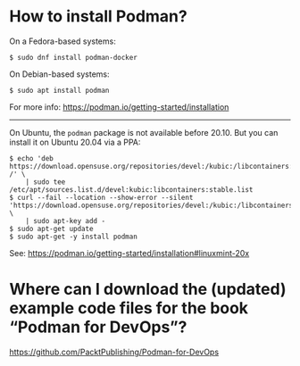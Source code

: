 # How to install Podman?

On a Fedora-based systems:

    $ sudo dnf install podman-docker

On Debian-based systems:

    $ sudo apt install podman

For more info: <https://podman.io/getting-started/installation>

---

On Ubuntu, the `podman` package is not available before 20.10.
But you can install it on Ubuntu 20.04 via a PPA:

    $ echo 'deb https://download.opensuse.org/repositories/devel:/kubic:/libcontainers:/stable/xUbuntu_20.04/ /' \
        | sudo tee /etc/apt/sources.list.d/devel:kubic:libcontainers:stable.list
    $ curl --fail --location --show-error --silent 'https://download.opensuse.org/repositories/devel:/kubic:/libcontainers:/stable/xUbuntu_20.04/Release.key' \
        | sudo apt-key add -
    $ sudo apt-get update
    $ sudo apt-get -y install podman

See: <https://podman.io/getting-started/installation#linuxmint-20x>

# Where can I download the (updated) example code files for the book “Podman for DevOps”?

<https://github.com/PacktPublishing/Podman-for-DevOps>
